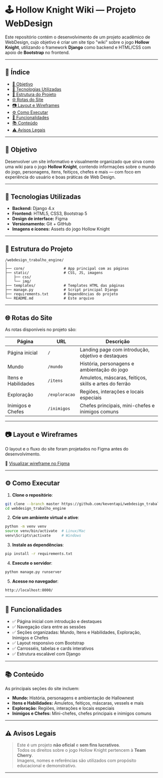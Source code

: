 
# 🕹️ Hollow Knight Wiki — Projeto WebDesign

Este repositório contém o desenvolvimento de um projeto acadêmico de WebDesign, cujo objetivo é criar um site tipo "wiki" sobre o jogo **Hollow Knight**, utilizando o framework **Django** como backend e HTML/CSS com apoio de **Bootstrap** no frontend.

---

## 📄 Índice

- [🎯 Objetivo](#-objetivo)
- [🧠 Tecnologias Utilizadas](#-tecnologias-utilizadas)
- [📐 Estrutura do Projeto](#-estrutura-do-projeto)
- [🌐 Rotas do Site](#-rotas-do-site)
- [📷 Layout e Wireframes](#-layout-e-wireframes)
- [⚙️ Como Executar](#-como-executar)
- [📌 Funcionalidades](#-funcionalidades)
- [📚 Conteúdo](#-conteúdo)
- [⚠️ Avisos Legais](#️-avisos-legais)

---

## 🎯 Objetivo

Desenvolver um site informativo e visualmente organizado que sirva como uma wiki para o jogo **Hollow Knight**, contendo informações sobre o mundo do jogo, personagens, itens, feitiços, chefes e mais — com foco em experiência do usuário e boas práticas de Web Design.

---

## 🧠 Tecnologias Utilizadas

- **Backend:** Django 4.x
- **Frontend:** HTML5, CSS3, Bootstrap 5
- **Design de interface:** Figma
- **Versionamento:** Git + GitHub
- **Imagens e ícones:** Assets do jogo Hollow Knight

---

## 📐 Estrutura do Projeto

```
/webdesign_trabalho_engine/
│
├── core/                  # App principal com as páginas
├── static/                # CSS, JS, imagens
│   ├── css/
│   └── img/
├── templates/             # Templates HTML das páginas
├── manage.py              # Script principal Django
├── requirements.txt       # Dependências do projeto
└── README.md              # Este arquivo
```

---

## 🌐 Rotas do Site

As rotas disponíveis no projeto são:

| Página                 | URL            | Descrição                                               |
|------------------------|----------------|----------------------------------------------------------|
| Página inicial         | `/`            | Landing page com introdução, objetivo e destaques        |
| Mundo                  | `/mundo`       | História, personagens e ambientação do jogo              |
| Itens e Habilidades    | `/itens`       | Amuletos, máscaras, feitiços, skills e artes do ferrão   |
| Exploração             | `/exploracao`  | Regiões, interações e locais especiais                   |
| Inimigos e Chefes      | `/inimigos`    | Chefes principais, mini-chefes e inimigos comuns         |

---

## 📷 Layout e Wireframes

O layout e o fluxo do site foram projetados no Figma antes do desenvolvimento.

🔗 [Visualizar wireframe no Figma](https://www.figma.com/design/0wp0fUqoHksAeCDTFkCjrv/WebDesign---Wireframe-Fandom?node-id=0-1&t=OfjX8udqV08OwnxE-0)

---

## ⚙️ Como Executar

1. **Clone o repositório**:

```bash
git clone --branch master https://github.com/keventapi/webdesign_trabalho_engine.git
cd webdesign_trabalho_engine
```

2. **Crie um ambiente virtual e ative**:

```bash
python -m venv venv
source venv/bin/activate  # Linux/Mac
venv\Scripts\activate     # Windows
```

3. **Instale as dependências**:

```bash
pip install -r requirements.txt
```

4. **Execute o servidor**:

```bash
python manage.py runserver
```

5. **Acesse no navegador**:

```
http://localhost:8000/
```

---

## 📌 Funcionalidades

- ✅ Página inicial com introdução e destaques
- ✅ Navegação clara entre as sessões
- ✅ Seções organizadas: Mundo, Itens e Habilidades, Exploração, Inimigos e Chefes
- ✅ Layout responsivo com Bootstrap
- ✅ Carrosséis, tabelas e cards interativos
- ✅ Estrutura escalável com Django

---

## 📚 Conteúdo

As principais seções do site incluem:

- **Mundo:** História, personagens e ambientação de Hallownest
- **Itens e Habilidades:** Amuletos, feitiços, máscaras, vessels e mais
- **Exploração:** Regiões, interações e locais especiais
- **Inimigos e Chefes:** Mini-chefes, chefes principais e inimigos comuns

---

## ⚠️ Avisos Legais

> Este é um projeto **não oficial** e **sem fins lucrativos**.  
> Todos os direitos sobre o jogo Hollow Knight pertencem à **Team Cherry**.  
> Imagens, nomes e referências são utilizados com propósito educacional e demonstrativo.

---
